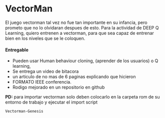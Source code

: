 # VectorMan

El juego vectorman tal vez no fue tan importante en su infancia, pero prometo que no lo olvidaran despues de esto. Para la actividad de DEEP Q Learning, quiero entrenen a vectorman, para que sea capaz de entrenar bien en los niveles que se le coloquen.

#### Entregable
  - Pueden usar Human behaviour cloning, (aprender de los usuarios) o Q learning,
  - Se entrega un video de bitacora
  - un articulo de no mas de 6 paginas explicando que hicieron 
  - FORMATO IEEE conferencia. 
  - Rodigo mejorado en un repositorio en github

**PD:** para importar vectorman solo deben colocarlo en la carpeta rom de su entorno de trabajo y ejecutar el import script


```
Vectorman-Genesis
```
